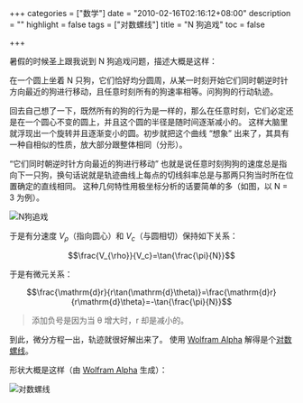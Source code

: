 +++
categories = ["数学"]
date = "2010-02-16T02:16:12+08:00"
description = ""
highlight = false
tags = ["对数螺线"]
title = "N 狗追戏"
toc = false

+++


暑假的时候圣上跟我说到 N 狗追戏问题，描述大概是这样：

在一个圆上坐着 N 只狗，它们恰好均分圆周，从某一时刻开始它们同时朝逆时针方向最近的狗进行移动，且任意时刻所有的狗速率相等。问狗狗的行动轨迹。

回去自己想了一下，既然所有的狗的行为是一样的，那么在任意时刻，它们必定还是在一个圆心不变的圆上，并且这个圆的半径是随时间逐渐减小的。
这样大脑里就浮现出一个旋转并且逐渐变小的圆。初步就把这个曲线 “想象” 出来了，其具有一种自相似的性质，放大部分跟整体相同（分形）。

“它们同时朝逆时针方向最近的狗进行移动” 也就是说任意时刻狗狗的速度总是指向下一只狗，换句话说就是轨迹曲线上每点的切线斜率总是与那两只狗当时所在位置确定的直线相同。
这种几何特性用极坐标分析的话要简单的多（如图，以 N = 3 为例）。

![N狗追戏](/img/n-dogs-running/illustration.jpg)

于是有分速度 $V_{\rho}$（指向圆心）和 $V_c$（与圆相切）保持如下关系：

$$\frac{V_{\rho}}{V_c}=\tan{\frac{\pi}{N}}$$

于是有微元关系：

$$\frac{\mathrm{d}r}{r\tan(\mathrm{d}\theta)}=\frac{\mathrm{d}r}{r\mathrm{d}\theta}=-\tan{\frac{\pi}{N}}$$


> 添加负号是因为当 θ 增大时，r 却是减小的。

到此，微分方程一出，轨迹就很好解出来了。
使用 [Wolfram Alpha](https://www.wolframalpha.com/input/?i=D%5Br,+theta%5D%2Fr+%3D+-tan(pi%2FN)) 解得是个[对数螺线](https://zh.wikipedia.org/wiki/%E7%AD%89%E8%A7%92%E8%9E%BA%E7%BA%BF)。

形状大概是这样（由 [Wolfram Alpha](https://www.wolframalpha.com/input/?i=polar+plot+r%3De%5E(-theta*tan(pi%2F4)),++theta+from+0+to+2pi) 生成）：

![对数螺线](/img/n-dogs-running/locus.gif)

